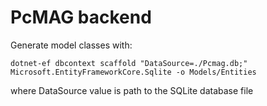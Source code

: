 ﻿# PcMAG backend

Generate model classes with:
````
dotnet-ef dbcontext scaffold "DataSource=./Pcmag.db;" Microsoft.EntityFrameworkCore.Sqlite -o Models/Entities
````
where DataSource value is path to the SQLite database file